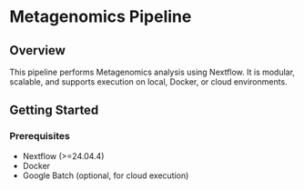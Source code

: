 # Metagenomics Pipeline

## Overview
This pipeline performs Metagenomics analysis using Nextflow. It is modular, scalable, and supports execution on local, Docker, or cloud environments.


## Getting Started
### Prerequisites

  -  Nextflow (>=24.04.4)
  -  Docker
  -  Google Batch (optional, for cloud execution)
